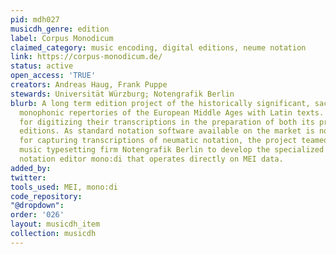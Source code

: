 ```yaml
---
pid: mdh027
musicdh_genre: edition
label: Corpus Monodicum
claimed_category: music encoding, digital editions, neume notation
link: https://corpus-monodicum.de/
status: active
open_access: 'TRUE'
creators: Andreas Haug, Frank Puppe
stewards: Universität Würzburg; Notengrafik Berlin
blurb: A long term edition project of the historically significant, sacred and secular
  monophonic repertories of the European Middle Ages with Latin texts. It chose MEI
  for digitizing their transcriptions in the preparation of both its print and digital
  editions. As standard notation software available on the market is not well suited
  for capturing transcriptions of neumatic notation, the project teamed up with the
  music typesetting firm Notengrafik Berlin to develop the specialized browser-based
  notation editor mono:di that operates directly on MEI data.
added_by: 
twitter: 
tools_used: MEI, mono:di
code_repository: 
"@dropdown": 
order: '026'
layout: musicdh_item
collection: musicdh
---
```

